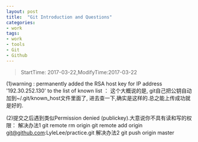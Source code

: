 ```yaml
---
layout: post
title:  "Git Introduction and Questions"
categories:
- work
tags:
- work
- tools 
- Git 
- Github
---
```


> StartTime: 2017-03-22,ModifyTime:2017-03-22

<!---more--->

(1)warning : permanently added the RSA host key for IP address '192.30.252.130' to the list of known list   ：
这个大概说的是, git自己把公钥自动加到~/.git/known_host文件里面了, 进去查一下,确实是这样的.总之能上传成功就是好的.

(2)提交之后遇到类似Permission denied (publickey).大意说你不具有读和写的权限：
解决办法1
git remote rm origin
git remote add origin git@github.com:LyleLee/practice.git
解决办法2
git push origin master

